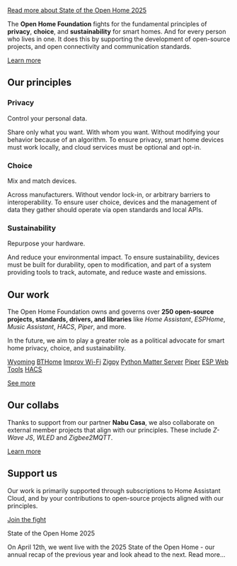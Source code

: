 [Read more about State of the Open Home 2025](https://www.home-assistant.io/blog/2025/04/16/state-of-the-open-home-recap/)

 The **Open Home Foundation** fights for the fundamental principles of **privacy**, **choice**, and **sustainability** for smart homes. And for every person who lives in one. It does this by supporting the development of open-source projects, and open connectivity and communication standards.

[Learn more](https://www.openhomefoundation.org/about/)

Our principles
----------

### Privacy ###

Control your personal data.

 Share only what you want. With whom you want. Without modifying your behavior because of an algorithm. To ensure privacy, smart home devices must work locally, and cloud services must be optional and opt-in.

### Choice ###

Mix and match devices.

 Across manufacturers. Without vendor lock-in, or arbitrary barriers to interoperability. To ensure user choice, devices and the management of data they gather should operate via open standards and local APIs.

### Sustainability ###

Repurpose your hardware.

 And reduce your environmental impact. To ensure sustainability, devices must be built for durability, open to modification, and part of a system providing tools to track, automate, and reduce waste and emissions.

Our work
----------

 The Open Home Foundation owns and governs over **250 open-source projects, standards, drivers, and libraries** like *Home Assistant*, *ESPHome*, *Music Assistant*, *HACS*, *Piper*, and more.

 In the future, we aim to play a greater role as a political advocate for smart home privacy, choice, and sustainability.

[](https://www.home-assistant.io/)
[](https://esphome.io/)
[](https://www.music-assistant.io/)

[Wyoming](https://github.com/rhasspy/wyoming)
[BTHome](https://bthome.io/)
[Improv Wi-Fi](https://www.improv-wifi.com/)
[Zigpy](https://github.com/zigpy/zigpy)
[Python Matter Server](https://github.com/home-assistant-libs/python-matter-server)
[Piper](https://github.com/rhasspy/piper)
[ESP Web Tools](https://esphome.github.io/esp-web-tools/)
[HACS](https://github.com/hacs/integration)

[See more](https://www.openhomefoundation.org/projects/#projects)

Our collabs
----------

 Thanks to support from our partner **Nabu Casa**, we also collaborate on external member projects that align with our principles. These include *Z-Wave JS*, *WLED* and *Zigbee2MQTT*.

[Learn more](https://www.openhomefoundation.org/projects/#collabs)

Support us
----------

 Our work is primarily supported through subscriptions to Home Assistant Cloud, and by your contributions to open-source projects aligned with our principles.

[Join the fight](https://www.openhomefoundation.org/organization/#support-our-work)

[](https://www.home-assistant.io/blog/2025/03/26/state-of-the-open-home-2025-announcement/)

State of the Open Home 2025

 On April 12th, we went live with the 2025 State of the Open Home - our annual recap of the previous year and look ahead to the next. Read more...

[](https://www.home-assistant.io/blog/2025/04/16/state-of-the-open-home-recap/)
